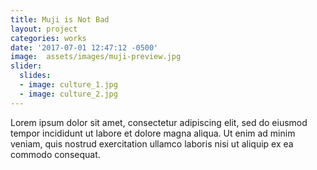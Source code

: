 ```yaml
---
title: Muji is Not Bad
layout: project
categories: works
date: '2017-07-01 12:47:12 -0500'
image:  assets/images/muji-preview.jpg
slider:
  slides:
  - image: culture_1.jpg
  - image: culture_2.jpg
---
```


Lorem ipsum dolor sit amet, consectetur adipiscing elit, sed do eiusmod tempor incididunt ut labore et dolore magna aliqua. Ut enim ad minim veniam, quis nostrud exercitation ullamco laboris nisi ut aliquip ex ea commodo consequat.
